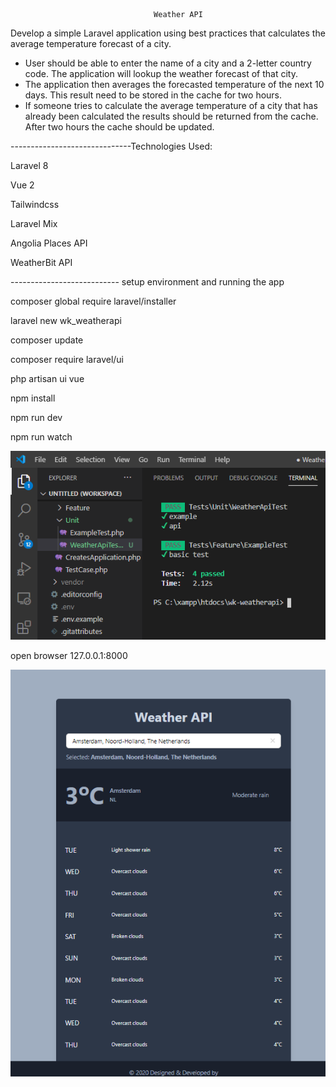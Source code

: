                                     Weather API


Develop a simple Laravel application using best practices that calculates the average temperature forecast of a city. 
- User should be able to enter the name of a city and a 2-letter country code. The application will lookup the weather forecast of that city.
- The application then averages the forecasted temperature of the next 10 days. This result need to be stored in the cache for two hours.
- If someone tries to calculate the average temperature of a city that has already been calculated the results should be returned from the cache. After two hours the cache should be updated.


------------------------------Technologies Used:

Laravel 8

Vue 2

Tailwindcss

Laravel Mix

Angolia Places API

WeatherBit API

--------------------------- setup environment and running the app

composer global require laravel/installer

laravel new wk_weatherapi

composer update

composer require laravel/ui

php artisan ui vue

npm install

npm run dev

npm run watch

![TestResult](/test-result.png?raw=true "Test")

open browser 127.0.0.1:8000

![BrowserView](/browser_view.png?raw=true "Weather Forecast")

